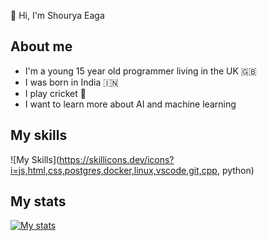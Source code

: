 👋 Hi, I'm Shourya Eaga

## About me
- I'm a young 15 year old programmer living in the UK 🇬🇧
- I was born in India 🇮🇳
- I play cricket 🏏
- I want to learn more about AI and machine learning

## My skills
![My Skills](https://skillicons.dev/icons?i=js,html,css,postgres,docker,linux,vscode,git,cpp, python)

## My stats
[![My stats](https://github-readme-stats.vercel.app/api?username=shouryaeaga&theme=dracula)](https://github.com/anuraghazra/github-readme-stats)

